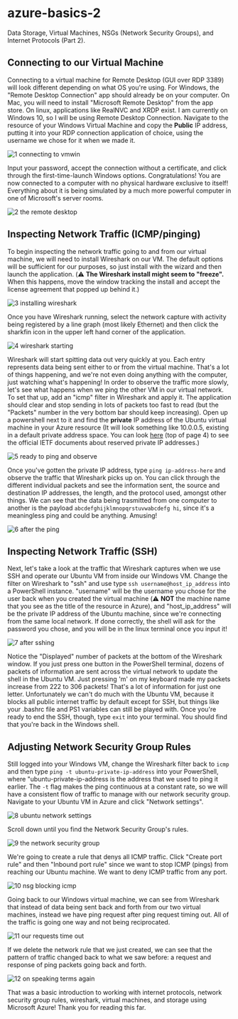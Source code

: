# azure-basics-2
Data Storage, Virtual Machines, NSGs (Network Security Groups), and Internet Protocols (Part 2).

## Connecting to our Virtual Machine

Connecting to a virtual machine for Remote Desktop (GUI over RDP 3389) will look different depending on what OS you're using. For Windows, the "Remote Desktop Connection" app should already be on your computer. On Mac, you will need to install "Microsoft Remote Desktop" from the app store. On linux, applications like RealNVC and XRDP exist. I am currently on Windows 10, so I will be using Remote Desktop Connection. Navigate to the resource of your Windows Virtual Machine and copy the **Public** IP address, putting it into your RDP connection application of choice, using the username we chose for it when we made it.

![1  connecting to vmwin](https://github.com/user-attachments/assets/c637cf84-ef03-451f-bd5f-2e6db7bb6d6d)

Input your password, accept the connection without a certificate, and click through the first-time-launch Windows options. Congratulations! You are now connected to a computer with no physical hardware exclusive to itself! Everything about it is being simulated by a much more powerful computer in one of Microsoft's server rooms.

![2  the remote desktop](https://github.com/user-attachments/assets/5e586f83-6a10-4ad8-a746-f7c240d09f79)

## Inspecting Network Traffic (ICMP/pinging)

To begin inspecting the network traffic going to and from our virtual machine, we will need to install Wireshark on our VM. The default options will be sufficient for our purposes, so just install with the wizard and then launch the application. (⚠️ **The Wireshark install might seem to "freeze".** When this happens, move the window tracking the install and accept the license agreement that popped up behind it.)

![3  installing wireshark](https://github.com/user-attachments/assets/267929c3-d14b-4e3f-93ae-0414a8f2e153)

Once you have Wireshark running, select the network capture with activity being registered by a line graph (most likely Ethernet) and then click the sharkfin icon in the upper left hand corner of the application.

![4  wireshark starting](https://github.com/user-attachments/assets/930cf34c-ac2e-4465-b1d0-0dac54dbb511)

Wireshark will start spitting data out very quickly at you. Each entry represents data being sent either to or from the virtual machine. That's a lot of things happening, and we're not even doing anything with the computer, just watching what's happening! In order to observe the traffic more slowly, let's see what happens when we ping the other VM in our virtual network. To set that up, add an "icmp" filter in Wireshark and apply it. The application should clear and stop sending in lots of packets too fast to read (but the "Packets" number in the very bottom bar should keep increasing). Open up a powershell next to it and find the **private** IP address of the Ubuntu virtual machine in your Azure resource (It will look something like 10.0.0.5, existing in a default private address space. You can look [here](https://datatracker.ietf.org/doc/html/rfc1918) (top of page 4) to see the official IETF documents about reserved private IP addresses.)

![5  ready to ping and observe](https://github.com/user-attachments/assets/87767b08-458b-450d-8a0f-98f72d59daf1)

Once you've gotten the private IP address, type `ping ip-address-here` and observe the traffic that Wireshark picks up on. You can click through the different individual packets and see the information sent, the source and destination IP addresses, the length, and the protocol used, amongst other things. We can see that the data being trasmitted from one computer to another is the payload `abcdefghijklmnopqrstuvwabcdefg hi`, since it's a meaningless ping and could be anything. Amusing!
<!-- The background changed between these two pictures because I had lunch and a very long walk and I couldn't find it again thanks to Windows 10 being weird. It's the same computer, on the same RDP session, even. -->

![6  after the ping](https://github.com/user-attachments/assets/286cbcb1-0018-4b44-a12f-59979a845f5f) 

## Inspecting Network Traffic (SSH)

Next, let's take a look at the traffic that Wireshark captures when we use SSH and operate our Ubuntu VM from inside our Windows VM. Change the filter on Wireshark to "ssh" and use type `ssh username@host_ip_address` into a PowerShell instance. "username" will be the username you chose for the user back when you created the virtual machine (⚠️ **NOT** the machine name that you see as the title of the resource in Azure), and "host_ip_address" will be the private IP address of the Ubuntu machine, since we're connecting from the same local network. If done correctly, the shell will ask for the password you chose, and you will be in the linux terminal once you input it!

![7  after sshing](https://github.com/user-attachments/assets/298e474c-6211-4e64-88d6-0a4934076d90)

Notice the "Displayed" number of packets at the bottom of the Wireshark window. If you just press one button in the PowerShell terminal, dozens of packets of information are sent across the virtual network to update the shell in the Ubuntu VM. Just pressing 'm' on my keyboard made my packets increase from 222 to 306 packets! That's a lot of information for just one letter. Unfortunately we can't do much with the Ubuntu VM, because it blocks all public internet traffic by default except for SSH, but things like your .bashrc file and PS1 variables can still be played with. Once you're ready to end the SSH, though, type `exit` into your terminal. You should find that you're back in the Windows shell.

## Adjusting Network Security Group Rules

Still logged into your Windows VM, change the Wireshark filter back to `icmp` and then type `ping -t ubuntu-private-ip-address` into your PowerShell, where "ubuntu-private-ip-address is the address that we used to ping it earlier. The `-t` flag makes the ping continuous at a constant rate, so we will have a consistent flow of traffic to manage with our network security group. Navigate to your Ubuntu VM in Azure and click "Network settings". 

![8  ubuntu network settings](https://github.com/user-attachments/assets/ea4acb80-bae3-4c82-bbeb-7863d78ede43)

Scroll down until you find the Network Security Group's rules.

![9  the network security group](https://github.com/user-attachments/assets/0aeb4a29-54d2-4376-a031-c504380b2261)

We're going to create a rule that denys all ICMP traffic. Click "Create port rule" and then "Inbound port rule" since we want to stop ICMP (pings) from reaching our Ubuntu machine. We want to deny ICMP traffic from any port.

![10  nsg blocking icmp](https://github.com/user-attachments/assets/094c38e5-ee0e-4970-a437-3fcd5988445b)

Going back to our Windows virtual machine, we can see from Wireshark that instead of data being sent back and forth from our two virtual machines, instead we have ping request after ping request timing out. All of the traffic is going one way and not being reciprocated.

![11  our requests time out](https://github.com/user-attachments/assets/36e3a9a4-9259-41c1-b7ad-2aa11652b5d4)

If we delete the network rule that we just created, we can see that the pattern of traffic changed back to what we saw before: a request and response of ping packets going back and forth.
<!-- Hopefully you know to click the trash can and don't need me to add another photo. -->

![12  on speaking terms again](https://github.com/user-attachments/assets/4b878d81-e69e-437b-8461-c508f4742715)
<!-- Funny file name :3 -->

That was a basic introduction to working with internet protocols, network security group rules, wireshark, virtual machines, and storage using Microsoft Azure! Thank you for reading this far.
<!-- And thanks for reading my silly comments. -->


